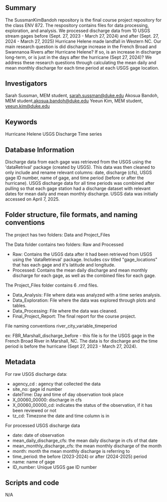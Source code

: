 # <SussmanKimBandoh>

## Summary
The SussmanKimBandoh repository is the final course project repository for the class ENV 872. The respository contains files for data processing, exploration, and analysis. We processed discharge data from 10 USGS stream gages before (Sept. 27,  2023 - March 27, 2024) and after (Sept. 27, 2024 - March 27, 2025) Hurricane Helene made landfall in Western NC. Our main research question is did discharge increase in the French Broad and Swannanoa Rivers after Hurricane Helene? If so, is an increase in discharge long-term, or is just in the days after the hurricane (Sept 27, 2024)? We address these research questions through calculating the mean daily and mean monthly discharge for each time period at each USGS gage location.

## Investigators
Sarah Sussman, MEM student, sarah.sussman@duke.edu
Akosua Bandoh, MEM student,akosua.bandoh@duke.edu
Yeeun Kim, MEM student, yeeun.kim@duke.edu

## Keywords
Hurricane Helene
USGS
Discharge
Time series

## Database Information

Discharge data from each gage was retrieved from the USGS using the 'dataRetrival' package (created by USGS). This data was then cleaned to only include and rename relevant columns: date, discharge (cfs), USGS gage ID number, name of gage, and time period (before or after the hurricane). USGS discharge data for all time periods was combined after pulling so that each gage station had a discharge dataset with relevant dates for mean daily and mean monthly discharge. USGS data was initially accessed on April 7, 2025.

## Folder structure, file formats, and naming conventions 

The project has two folders: Data and Project_Files

The Data folder contains two folders: Raw and Processed
- Raw: Contains the USGS data after it had been retrieved from USGS using the 'dataRetrieval' package. Includes csv titled "gage_locations" that has each gage and it's latitude and longitude.
- Processed: Contains the mean daily discharge and mean monthly discharge for each gage, as well as the combined files for each gage.

The Project_Files folder contains 6 .rmd files.
- Data_Analysis: File where data was analyzed with a time series analysis.
- Data_Exploration: File where the data was explored through plots and tables.
- Data_Processing: File where the data was cleaned.
- Final_Project_Report: The final report for the course project.

File naming conventions
river_city_variable_timeperiod

ex: FBR_Marshall_discharge_before - this file is for the USGS gage in the French Broad River in Marshall, NC. The data is for discharge and the time period is before the hurricane (Sept 27, 2023 - March 27, 2024).

## Metadata
For raw USGS discharge data:
- agency_cd : agency that collected the data
- site_no: gage id number
- dateTime: Day and time of day observation took place
- X_00060_00000: discharge in cfs
- X_00060_00000_cd: indicates the status of the observation, if it has been reviewed or not
- tz_cd: Timezone the date and time column is in

For processed USGS discharge data
- date: date of observation
- mean_daily_discharge_cfs: the mean daily discharge in cfs of that date
- mean_monthly_discharge_cfs: the mean monthly discharge of the month
- month: month the mean monthly discharge is referring to
- time_period: the before (2023-2024) or after (2024-2025) period
- name: name of gage
- ID_number: Unique USGS gae ID number

## Scripts and code
N/A
